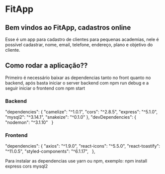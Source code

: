 # FitApp

## Bem vindos ao FitApp, cadastros online

Esse é um app para cadastro de clientes para pequenas academias, nele é possível cadastrar, nome, email, telefone, endereço, plano e objetivo do cliente.

## Como rodar a aplicação??

Primeiro é necessário baixar as dependencias tanto no front quanto no backend, após basta iniciar o server backend com npm run debug e a seguir iniciar o frontend com npm start

### Backend

  "dependencies": {
    "camelize": "^1.0.1",
    "cors": "^2.8.5",
    "express": "^5.1.0",
    "mysql2": "^3.14.1",
    "snakeize": "^0.1.0"
  },
  "devDependencies": {
    "nodemon": "^3.1.10"
  }

  ### Frontend

   "dependencies": {
    "axios": "^1.9.0",
    "react-icons": "^5.5.0",
    "react-toastify": "^11.0.5",
    "styled-components": "^6.1.17",
  },

Para instalar as dependencias use yarn ou npm, exemplo:
  npm install express cors mysql2
